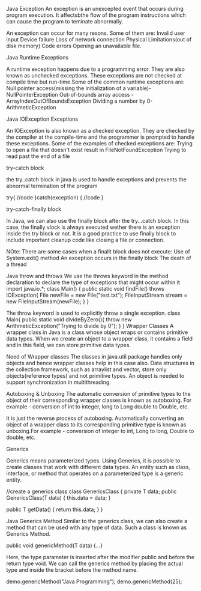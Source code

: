 Java Exception
  An exception is an unexcepted event that occurs during program execution. It affectsbthe flow of the program instructions which can cause the program to teminate abnormally.

An exception can occur for many resons. Some of them are:
  Invalid user input 
  Device failure
  Loss of network connection
  Physical Limitations(out of disk memory)
  Code errors
  Opening an unavailable file.

Java Runtime Exceptions

A runtime exception happens due to a programming error. They are also known as unchecked exceptions.
These exceptions are not checked at compile time but run-time.Some of the common runtime exceptions are:
  Null pointer access(missing the initialization of a variable)-NullPointerException
  Out-of-bounds array access - ArrayIndexOutOfBoundsException
  Dividing a number by 0- ArithmeticException

Java IOException Exceptions

An IOException is also known as a checked exception. They are checked by the compiler at the compile-time and the programmer is prompted to handle these exceptions.
Some of the examples of checked exceptions are:
  Trying to open a file that doesn't exist result in FileNotFoundException
  Trying to read past the end of a file

try-catch block

the try..catch block in java is used to handle exceptions and prevents the abnormal termination of the program

try{
//code
}catch(exception)
{
//code
}

try-catch-finally block

In Java, we can also use the finally block after the try...catch block.
In this case, the finally vlock is always executed wether there is an exception inside the try block or not.
It is a good practice to use finally block to include important cleanup code like closing a file or connection.

NOte: There are some cases when a finallt block does not execute:
  Use of System.exit() method
  An exception occurs in the finally block
  The death of a thread

Java throw and throws
  We use the throws keyword in the method declaration to declare the type of exceptions that might occur within it
  import java.io.*;
  class Main()
  {
    public static void findFile() thows IOException{
      File newFile = new File("test.txt");
      FileInputStream stream = new FileInputStream(newFile);
    }
  }

  The throw keyword is used to explicitly throw a single exception.
  class Main{
  public static void divideByZero(){
  throw new ArithmeticException("Trying to divide by 0");
  }
  }
  Wrapper Classes 
    A wrapper class in Java is a class whose object wraps or contains primitive data types. When we create an object to a wrapper class, it contains a field and in this field, we can store primitive data types.

Need of Wrapper classes
  The classes in java.util package handles only objects and hence wrapper classes help in this case also.
  Data structures in the collection framework, such as arraylist and vector, store only objects(reference types) and not primitive types.
  An object is needed to support synchronization in multithreading.

Autoboxing & Unboxing 
  The automatic conversion of primitive types to the object of their corresponding wrapper classes is known as autoboxing. For example - conversion of int to integer, long to Long double to Double, etc.

  It is just the reverse process of autoboxing. Automatically converting an object of a wrapper class to its corresponding primitive type is known as unboxing.For example - conversion of integer to int, Long to long, Double to double, etc.

Generics 

Generics means parameterized types. Using Generics, it is possible to create classes that work with different data types. An entity such as class, interface, or method that operates on a parameterized type is a generic entity.

//create a generics class
class GenericsClass<T>
{
  private T data;
  public GenericsClass(T data)
  {
    this.data = data;
  }

  public T getData()
  {
    return this.data;
  }
}

Java Generics Method 
Similar to the generics class, we can also create a method that can be used with any type of data. Such a class is known as Generics Method.

  public <T> void genericMethod(T data) {...}

Here, the type parameter <T> is inserted after the modifier public and before the return type void.
We can call the generics method by placing the actual type <String> and <integer> inside the bracket before the method name.

  demo.<String>genericMethod("Java Programming");
  demo.<Integer>genericMethod(25);
